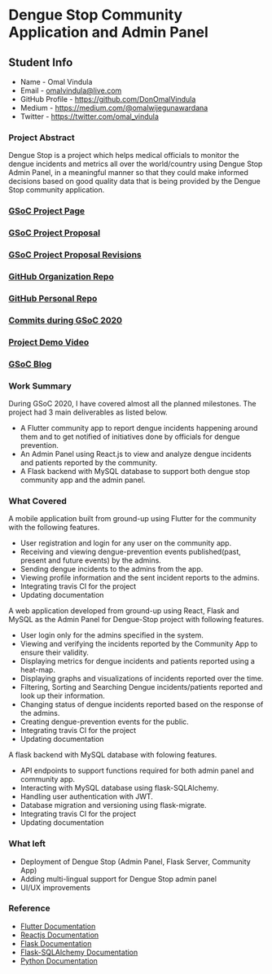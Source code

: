 # Dengue Stop Community Application and Admin Panel

## Student Info

* Name - Omal Vindula
* Email - omalvindula@live.com
* GitHub Profile - https://github.com/DonOmalVindula
* Medium - https://medium.com/@omalwijegunawardana
* Twitter - https://twitter.com/omal_vindula

### Project Abstract

Dengue Stop is a project which helps medical officials to monitor the dengue incidents and metrics all over the world/country using Dengue Stop Admin Panel, in a meaningful manner so that they could make informed decisions based on good quality data that is being provided by the Dengue Stop community application.

### [GSoC Project Page](https://summerofcode.withgoogle.com/projects/#6293985435320320)

### [GSoC Project Proposal](https://docs.google.com/document/d/1Cp9IHIpCbrQw_61pJ5UA00F-8laT-C9fY3tlhjx6gp4/edit?usp=sharing)

### [GSoC Project Proposal Revisions](https://docs.google.com/document/d/1Yhu3SrcbS6-3lBwCDFJQ2sGnQfRRdk_eN8BZ1VZ5vXM/edit?usp=sharing)

### [GitHub Organization Repo](https://github.com/scorelab/DengueStop)

### [GitHub Personal Repo](https://github.com/DonOmalVindula/DengueStop)

### [Commits during GSoC 2020](https://github.com/scorelab/DengueStop/commits?author=donomalvindula)

### [Project Demo Video]()

### [GSoC Blog]()

### Work Summary
During GSoC 2020, I have covered almost all the planned milestones. The project had 3 main deliverables as listed below.

* A Flutter community app to report dengue incidents happening around them and to get notified of initiatives done by officials for dengue prevention.
* An Admin Panel using React.js to view and analyze dengue incidents and patients reported by the community.
* A Flask backend with MySQL database to support both dengue stop community app and the admin panel.

### What Covered
A mobile application built from ground-up using Flutter for the community with the following features.
* User registration and login for any user on the community app.
* Receiving and viewing dengue-prevention events published(past, present and future events) by the admins.
* Sending dengue incidents to the admins from the app.
* Viewing profile information and the sent incident reports to the admins.
* Integrating travis CI for the project
* Updating documentation

A web application developed from ground-up using React, Flask and MySQL as the Admin Panel for Dengue-Stop project with following features.
* User login only for the admins specified in the system.
* Viewing and verifying the incidents reported by the Community App to ensure their validity.
* Displaying metrics for dengue incidents and patients reported using a heat-map.
* Displaying graphs and visualizations of incidents reported over the time.
* Filtering, Sorting and Searching Dengue incidents/patients reported and look up their information.
* Changing status of dengue incidents reported based on the response of the admins.
* Creating dengue-prevention events for the public.
* Integrating travis CI for the project
* Updating documentation

A flask backend with MySQL database with folowing features.
* API endpoints to support functions required for both admin panel and community app.
* Interacting with MySQL database using flask-SQLAlchemy.
* Handling user authentication with JWT.
* Database migration and versioning using flask-migrate.
* Integrating travis CI for the project
* Updating documentation

### What left
* Deployment of Dengue Stop (Admin Panel, Flask Server, Community App)
* Adding multi-lingual support for Dengue Stop admin panel
* UI/UX improvements

### Reference
* [Flutter Documentation](https://flutter.dev/docs)
* [Reactjs Documentation](https://reactjs.org/docs/getting-started.html)
* [Flask Documentation](https://flask.palletsprojects.com/en/1.1.x/)
* [Flask-SQLAlchemy Documentation](https://flask-sqlalchemy.palletsprojects.com/en/2.x/)
* [Python Documentation](https://docs.python.org/3/)
